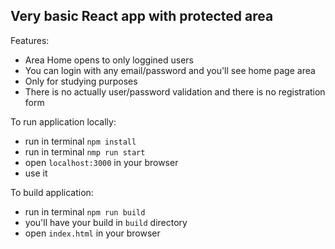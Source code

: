 ## Very basic React app with protected area

Features:
- Area Home opens to only loggined users
- You can login with any email/password and you'll see home page area
- Only for studying purposes
- There is no actually user/password validation and there is no registration form

To run application locally:
- run in terminal `npm install`
- run in terminal `nmp run start`
- open `localhost:3000` in your browser
- use it

To build application:
- run in terminal `npm run build`
- you'll have your build in `build` directory
- open `index.html` in your browser
